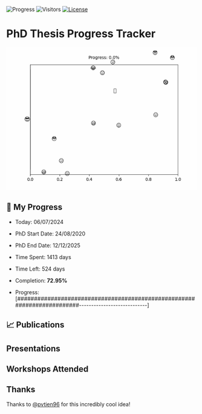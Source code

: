 ![Progress](https://img.shields.io/badge/Progress-72.95%25-93d168?style=flat-square)
![Visitors](https://api.visitorbadge.io/api/combined?path=https%3A%2F%2Fgithub.com%2Fpvtien96%2FPhD_Thesis_Tracker&label=Views&labelColor=%2337d67a&countColor=%23ff8a65&style=flat-square)
[![License](https://img.shields.io/badge/License-Apache_2.0-blue.svg)](https://opensource.org/licenses/Apache-2.0)

# PhD Thesis Progress Tracker

<td style="width: 10%; padding: 10px; border: none;">
      <img src="progress.gif" alt="Progress" style="height: 10%">
</td>

## :calendar: My Progress

- Today: 06/07/2024
- PhD Start Date: 24/08/2020
- PhD End Date: 12/12/2025

- Time Spent: 1413 days
- Time Left: 524 days
- Completion: <b>72.95%</b>
- Progress: [########################################################################----------------------------]

## 📈 Publications

## Presentations

## Workshops Attended

## Thanks

Thanks to [@pvtien96](https://github.com/pvtien96) for this incredibly cool idea!

